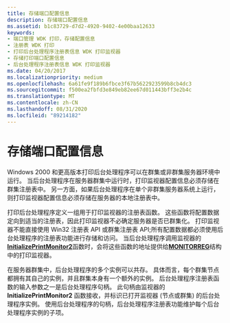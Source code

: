 ```yaml
---
title: 存储端口配置信息
description: 存储端口配置信息
ms.assetid: b1c83729-d7d2-4920-9402-4e00baa12633
keywords:
- 端口管理 WDK 打印，存储配置信息
- 注册表 WDK 打印
- 打印后台处理程序注册表信息 WDK 打印监视器
- 存储打印端口配置信息
- 后台处理程序注册表信息 WDK 打印监视器
ms.date: 04/20/2017
ms.localizationpriority: medium
ms.openlocfilehash: 6a61fe9f189b6fbce3f67b5622923599b8cb4dc3
ms.sourcegitcommit: f500ea2fbfd3e849eb82ee67d011443bff3e2b4c
ms.translationtype: MT
ms.contentlocale: zh-CN
ms.lasthandoff: 08/31/2020
ms.locfileid: "89214182"
---
```

# <a name="storing-port-configuration-information"></a>存储端口配置信息





Windows 2000 和更高版本打印后台处理程序可以在群集或非群集服务器环境中运行。 当后台处理程序在服务器群集中运行时，打印监视器配置信息必须存储在群集注册表中。 另一方面，如果后台处理程序在单个非群集服务器系统上运行，则打印监视器配置信息必须存储在服务器的本地注册表中。

打印后台处理程序定义一组用于打印监视器的注册表函数。 这些函数将配置数据定向到适当的注册表，因此打印监视器不必确定服务器是否已群集化。 打印监视器不能直接使用 Win32 注册表 API 或群集注册表 API;所有配置数据都必须使用后台处理程序的注册表功能进行存储和访问。 当后台处理程序调用监视器的[**InitializePrintMonitor2**](/windows-hardware/drivers/ddi/winsplp/nf-winsplp-initializeprintmonitor2)函数时，会将这些函数的地址提供给[**MONITORREG**](/windows-hardware/drivers/ddi/winsplp/ns-winsplp-_monitorreg)结构中的打印监视器。

在服务器群集中，后台处理程序的多个实例可以共存。 具体而言，每个群集节点都拥有其自己的实例，并且群集本身有一个额外的实例。 后台处理程序注册表函数的输入参数之一是后台处理程序句柄。 此句柄由监视器的 **InitializePrintMonitor2** 函数接收，并标识已打开监视器 (节点或群集) 的后台处理程序实例。 使用后台处理程序的句柄，后台处理程序注册表功能维护每个后台处理程序实例的子项。

 

